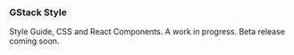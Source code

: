 ### GStack Style

Style Guide, CSS and React Components.
A work in progress. Beta release coming soon.
